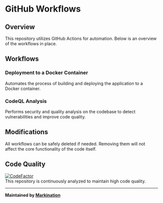 # GitHub Workflows  
## Overview  
This repository utilizes GitHub Actions for automation. Below is an overview of the workflows in place.  

## Workflows  
### Deployment to a Docker Container  
Automates the process of building and deploying the application to a Docker container.  

### CodeQL Analysis  
Performs security and quality analysis on the codebase to detect vulnerabilities and improve code quality.  

## Modifications  
All workflows can be safely deleted if needed. Removing them will not affect the core functionality of the code itself.  

## Code Quality  
[![CodeFactor](https://www.codefactor.io/repository/github/markination/atlas/badge)](https://www.codefactor.io/repository/github/markination/atlas)  
This repository is continuously analyzed to maintain high code quality.  

---  
**Maintained by [Markination](https://github.com/Markination)**  
